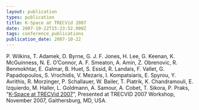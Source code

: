```yaml
---
layout: publication
types: publication
title: K-Space at TRECVid 2007
date: 2007-10-22T15:23:52.000Z
tags: conference_publications
publication_date: 2007-10-22
---
```

P. Wilkins, T. Adamek, D. Byrne, G. J. F. Jones, H. Lee, G. Keenan, K. McGuinness, N. E. O’Connor, A. F. Smeaton, A. Amin, Z. Obrenovic, R. Benmokhtar, E. Galmar, B. Huet, S. Essid, R. Landais, F. Vallet, G. Papadopoulos, S. Vrochidis, V. Mezaris, I. Kompatsiaris, E. Spyrou, Y. Avrithis, R. Morzinger, P. Schallauer, W. Bailer, T. Piatrik, K. Chandramouli, E. Izquierdo, M. Haller, L. Goldmann, A. Samour, A. Cobet, T. Sikora, P. Praks, "[K-Space at TRECVid 2007](https://mklab.iti.gr/files/trecvid07_kspace.pdf)", Presented at TRECVID 2007 Workshop, November 2007, Gaithersburg, MD, USA. 
